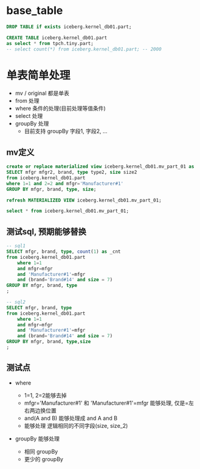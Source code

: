 # base_table
```sql
DROP TABLE if exists iceberg.kernel_db01.part;

CREATE TABLE iceberg.kernel_db01.part
as select * from tpch.tiny.part;
-- select count(*) from iceberg.kernel_db01.part; -- 2000
```


# 单表简单处理
- mv / original 都是单表
- from 处理
- where 条件的处理(目前处理等值条件)
- select 处理
- groupBy 处理 
  - 目前支持 groupBy 字段1, 字段2, ...

## mv定义
```sql
create or replace materialized view iceberg.kernel_db01.mv_part_01 as
SELECT mfgr mfgr2, brand, type type2, size size2
from iceberg.kernel_db01.part
where 1=1 and 2=2 and mfgr='Manufacturer#1'
GROUP BY mfgr, brand, type, size;

refresh MATERIALIZED VIEW iceberg.kernel_db01.mv_part_01;

select * from iceberg.kernel_db01.mv_part_01;
```

## 测试sql, 预期能够替换
```sql
-- sql1
SELECT mfgr, brand, type, count(1) as _cnt
from iceberg.kernel_db01.part
    where 1=1
    and mfgr=mfgr
    and 'Manufacturer#1'=mfgr
    and (brand='Brand#14' and size = 7)
GROUP BY mfgr, brand, type
;

-- sql2
SELECT mfgr, brand, type
from iceberg.kernel_db01.part
    where 1=1
    and mfgr=mfgr
    and 'Manufacturer#1'=mfgr
    and (brand='Brand#14' and size = 7)
GROUP BY mfgr, brand, type,size
;
```
## 测试点
- where
    - 1=1, 2=2能够去掉
    - mfgr='Manufacturer#1' 和 'Manufacturer#1'=mfgr 能够处理, 仅是=左右两边换位置
    - and(A and B) 能够处理成 and A and B
    - 能够处理 逻辑相同的不同字段(size, size_2)

- groupBy 能够处理
  - 相同 groupBy
  - 更少的 groupBy
